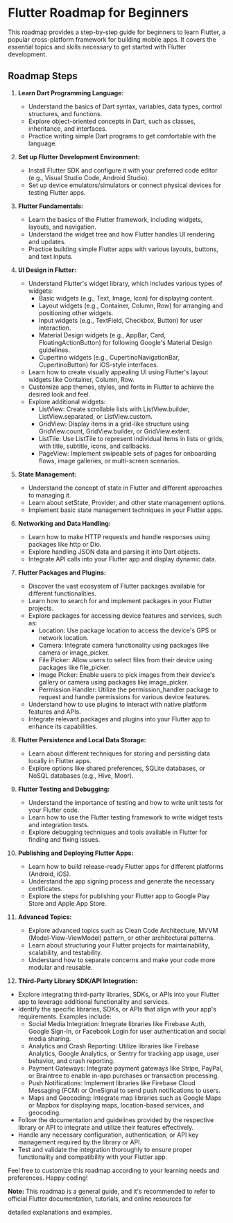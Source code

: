 # Flutter Roadmap for Beginners

This roadmap provides a step-by-step guide for beginners to learn Flutter, a popular cross-platform framework for building mobile apps. It covers the essential topics and skills necessary to get started with Flutter development.

## Roadmap Steps

1. **Learn Dart Programming Language:**
   - Understand the basics of Dart syntax, variables, data types, control structures, and functions.
   - Explore object-oriented concepts in Dart, such as classes, inheritance, and interfaces.
   - Practice writing simple Dart programs to get comfortable with the language.

2. **Set up Flutter Development Environment:**
   - Install Flutter SDK and configure it with your preferred code editor (e.g., Visual Studio Code, Android Studio).
   - Set up device emulators/simulators or connect physical devices for testing Flutter apps.

3. **Flutter Fundamentals:**
   - Learn the basics of the Flutter framework, including widgets, layouts, and navigation.
   - Understand the widget tree and how Flutter handles UI rendering and updates.
   - Practice building simple Flutter apps with various layouts, buttons, and text inputs.

4. **UI Design in Flutter:**
   - Understand Flutter's widget library, which includes various types of widgets:
     - Basic widgets (e.g., Text, Image, Icon) for displaying content.
     - Layout widgets (e.g., Container, Column, Row) for arranging and positioning other widgets.
     - Input widgets (e.g., TextField, Checkbox, Button) for user interaction.
     - Material Design widgets (e.g., AppBar, Card, FloatingActionButton) for following Google's Material Design guidelines.
     - Cupertino widgets (e.g., CupertinoNavigationBar, CupertinoButton) for iOS-style interfaces.
   - Learn how to create visually appealing UI using Flutter's layout widgets like Container, Column, Row.
   - Customize app themes, styles, and fonts in Flutter to achieve the desired look and feel.
   - Explore additional widgets:
     - ListView: Create scrollable lists with ListView.builder, ListView.separated, or ListView.custom.
     - GridView: Display items in a grid-like structure using GridView.count, GridView.builder, or GridView.extent.
     - ListTile: Use ListTile to represent individual items in lists or grids, with title, subtitle, icons, and callbacks.
     - PageView: Implement swipeable sets of pages for onboarding flows, image galleries, or multi-screen scenarios.

5. **State Management:**
   - Understand the concept of state in Flutter and different approaches to managing it.
   - Learn about setState, Provider, and other state management options.
   - Implement basic state management techniques in your Flutter apps.

6. **Networking and Data Handling:**
   - Learn how to make HTTP requests and handle responses using packages like http or Dio.
   - Explore handling JSON data and parsing it into Dart objects.
   - Integrate API calls into your Flutter app and display dynamic data.

7. **Flutter Packages and Plugins:**
   - Discover the vast ecosystem of Flutter packages available for different functionalities.
   - Learn how to search for and implement packages in your Flutter projects.
   - Explore packages for accessing device features and services, such as:
     - Location: Use package location to access the device's GPS or network location.
     - Camera: Integrate camera functionality using packages like camera or image_picker.
     - File Picker: Allow users to select files from their device using packages like file_picker.
     - Image Picker: Enable users to pick images from their device's gallery or camera using packages like image_picker.
     - Permission Handler: Utilize the permission_handler package to request and handle permissions for various device features.
   - Understand how to use plugins to interact with native platform features and APIs.
   - Integrate relevant packages and plugins into your Flutter app to enhance its capabilities.

8. **Flutter Persistence and Local Data Storage:**
   - Learn about different techniques for storing and persisting data locally in Flutter apps.
   - Explore options like shared preferences, SQLite databases, or NoSQL databases (e.g., Hive, Moor).

9. **Flutter Testing and Debugging:**
   - Understand the importance of testing and how to write unit tests for your Flutter code.
   - Learn how to use the Flutter testing framework to write widget tests and integration tests.
   - Explore debugging techniques and tools available in Flutter for finding and fixing issues.

10. **Publishing and Deploying Flutter Apps:**
    - Learn how to build release-ready Flutter apps for different platforms (Android, iOS).
    - Understand the app signing process and generate the necessary certificates.
    - Explore the steps for publishing your Flutter app to Google Play Store and Apple App Store.

11. **Advanced Topics:**
    - Explore advanced topics such as Clean Code Architecture, MVVM (Model-View-ViewModel) pattern, or other architectural patterns.
    - Learn about structuring your Flutter projects for maintainability, scalability, and testability.
    - Understand how to separate concerns and make your code more modular and reusable.

12. **Third-Party Library SDK/API Integration:**
   - Explore integrating third-party libraries, SDKs, or APIs into your Flutter app to leverage additional functionality and services.
   - Identify the specific libraries, SDKs, or APIs that align with your app's requirements. Examples include:
     - Social Media Integration: Integrate libraries like Firebase Auth, Google Sign-In, or Facebook Login for user authentication and social media sharing.
     - Analytics and Crash Reporting: Utilize libraries like Firebase Analytics, Google Analytics, or Sentry for tracking app usage, user behavior, and crash reporting.
     - Payment Gateways: Integrate payment gateways like Stripe, PayPal, or Braintree to enable in-app purchases or transaction processing.
     - Push Notifications: Implement libraries like Firebase Cloud Messaging (FCM) or OneSignal to send push notifications to users.
     - Maps and Geocoding: Integrate map libraries such as Google Maps or Mapbox for displaying maps, location-based services, and geocoding.
   - Follow the documentation and guidelines provided by the respective library or API to integrate and utilize their features effectively.
   - Handle any necessary configuration, authentication, or API key management required by the library or API.
   - Test and validate the integration thoroughly to ensure proper functionality and compatibility with your Flutter app.

Feel free to customize this roadmap according to your learning needs and preferences. Happy coding!

**Note:** This roadmap is a general guide, and it's recommended to refer to official Flutter documentation, tutorials, and online resources for

 detailed explanations and examples.
